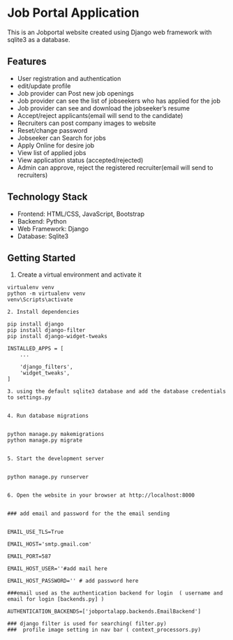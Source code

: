 # Job Portal Application

This is an Jobportal website created using Django web framework with sqlite3 as a database.

## Features

* User registration and authentication
* edit/update profile
* Job provider can Post new job openings
* Job provider can see the list of jobseekers who has applied for the job
* Job provider can see and download the jobseeker’s resume
* Accept/reject applicants(email will send to the candidate)
* Recruiters can post company images to website
* Reset/change password
* Jobseeker can Search for jobs
* Apply Online for desire job
* View list of applied jobs
* View application status (accepted/rejected)
* Admin can approve, reject the registered recruiter(email will send to recruiters)


## Technology Stack

* Frontend: HTML/CSS, JavaScript, Bootstrap
* Backend: Python
* Web Framework: Django
* Database: Sqlite3


## Getting Started

1. Create a virtual environment and activate it

```
virtualenv venv
python -m virtualenv venv
venv\Scripts\activate

2. Install dependencies

pip install django
pip install django-filter
pip install django-widget-tweaks

INSTALLED_APPS = [
    ...
    
    'django_filters',
    'widget_tweaks',
]

3. using the default sqlite3 database and add the database credentials to settings.py


4. Run database migrations


python manage.py makemigrations
python manage.py migrate


5. Start the development server


python manage.py runserver


6. Open the website in your browser at http://localhost:8000


### add email and password for the the email sending


EMAIL_USE_TLS=True

EMAIL_HOST='smtp.gmail.com'

EMAIL_PORT=587

EMAIL_HOST_USER=''#add mail here

EMAIL_HOST_PASSWORD='' # add password here   

###email used as the authentication backend for login  ( username and email for login [backends.py] )

AUTHENTICATION_BACKENDS=['jobportalapp.backends.EmailBackend']

### django filter is used for searching( filter.py)
###  profile image setting in nav bar ( context_processors.py)
